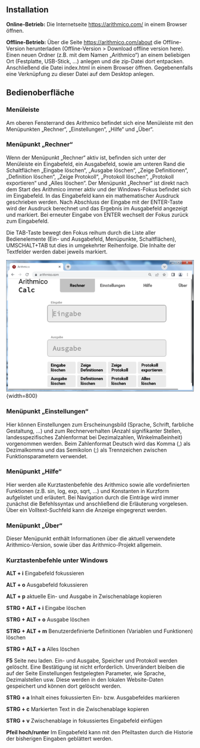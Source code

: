 ## Installation
__Online-Betrieb:__ Die Internetseite https://arithmico.com/ in einem Browser öffnen.

__Offline-Betrieb:__ Über die Seite https://arithmico.com/about die Offline-Version herunterladen (Offline-Version > Download offline version here). Einen neuen Ordner (z.B. mit dem Namen „Arithmico“) an einem beliebigen Ort (Festplatte, USB-Stick, ...)  anlegen und die zip-Datei dort entpacken. Anschließend die Datei index.html in einem Browser öffnen. Gegebenenfalls eine Verknüpfung zu dieser Datei auf dem Desktop anlegen.
## Bedienoberfläche
### Menüleiste
Am oberen Fensterrand des Arithmico befindet sich eine Menüleiste mit den Menüpunkten „Rechner“, „Einstellungen“, „Hilfe“ und „Über“.
### Menüpunkt „Rechner“
Wenn der Menüpunkt „Rechner“ aktiv ist, befinden sich unter der Menüleiste ein Eingabefeld, ein Ausgabefeld, sowie am unteren Rand die Schaltflächen  „Eingabe löschen“, „Ausgabe löschen“, „Zeige Definitionen“, „Definition löschen“, „Zeige Protokoll“, „Protokoll löschen“, „Protokoll exportieren“ und „Alles löschen“.
Der Menüpunkt „Rechner“ ist direkt nach dem Start des Arithmico immer aktiv und der Windows-Fokus befindet sich im Eingabefeld.
In das Eingabefeld kann ein mathematischer Ausdruck geschrieben werden. Nach Abschluss der Eingabe mit der ENTER-Taste wird der Ausdruck berechnet und das Ergebnis im Ausgabefeld angezeigt und markiert. Bei erneuter Eingabe von ENTER wechselt der Fokus zurück zum Eingabefeld.

Die TAB-Taste bewegt den Fokus reihum durch die Liste aller Bedienelemente (Ein- und Ausgabefeld, Menüpunkte, Schaltflächen), UMSCHALT+TAB tut dies in umgekehrter Reihenfolge. Die Inhalte der Textfelder werden dabei jeweils markiert.

![Screenshot Arithmico Oberfläche](screenshot1.png "Arithmico Registerseite Rechner"){width=800}

### Menüpunkt „Einstellungen“
Hier können Einstellungen zum Erscheinungsbild (Sprache, Schrift, farbliche Gestaltung, ...) und zum Rechnerverhalten (Anzahl signifikanter Stellen, landesspezifisches Zahlenformat bei Dezimalzahlen, Winkelmaßeinheit) vorgenommen werden. Beim Zahlenformat Deutsch wird das Komma (,) als Dezimalkomma und das Semikolon (;) als Trennzeichen zwischen Funktionsparametern verwendet. 
### Menüpunkt „Hilfe“
Hier werden alle Kurztastenbefehle des Arithmico sowie alle vordefinierten Funktionen (z.B. sin, log, exp, sqrt, ...) und Konstanten in Kurzform aufgelistet und erläutert. Bei Navigation durch die Einträge wird immer zunächst die Befehlssyntax und anschließend die Erläuterung vorgelesen.
Über ein Volltext-Suchfeld kann die Anzeige eingegrenzt werden.
### Menüpunkt „Über“
Dieser Menüpunkt enthält Informationen über die aktuell verwendete Arithmico-Version, sowie über das Arithmico-Projekt allgemein.
### Kurztastenbefehle unter Windows 
__ALT + i__	Eingabefeld fokussieren

__ALT + o__	Ausgabefeld fokussieren 

__ALT + p__	aktuelle Ein- und Ausgabe in Zwischenablage kopieren 

__STRG + ALT + i__	Eingabe löschen 

__STRG + ALT + o__	Ausgabe löschen 

__STRG + ALT + m__	Benutzerdefinierte Definitionen (Variablen und Funktionen) löschen

__STRG + ALT + a__	Alles löschen

__F5__	Seite neu laden. Ein- und Ausgabe, Speicher und Protokoll werden gelöscht. Eine Bestätigung ist nicht erforderlich. Unverändert bleiben die auf der Seite Einstellungen festgelegten Parameter, wie Sprache, Dezimalstellen usw. Diese werden in den lokalen Website-Daten gespeichert und können dort gelöscht werden.

__STRG + a__	Inhalt eines fokussierten Ein- bzw. Ausgabefeldes markieren 

__STRG + c__	Markierten Text in die Zwischenablage kopieren

__STRG + v__	Zwischenablage in fokussiertes Eingabefeld einfügen

__Pfeil hoch/runter__	Im Eingabefeld kann mit den Pfeiltasten durch die Historie der bisherigen Eingaben geblättert werden.
